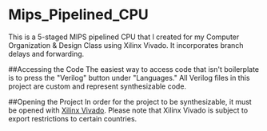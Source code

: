 # Mips_Pipelined_CPU
This is a 5-staged MIPS pipelined CPU that I created for my Computer Organization &amp; Design Class using Xilinx Vivado.  It incorporates branch delays and forwarding.

##Accessing the Code
The easiest way to access code that isn't boilerplate is to press the "Verilog" button under "Languages."  All Verilog files in this project are custom and represent synthesizable code.

##Opening the Project
In order for the project to be synthesizable, it must be opened with [Xilinx Vivado](https://www.xilinx.com/products/design-tools/vivado.html).  Please note that Xilinx Vivado is subject to export restrictions to certain countries.

